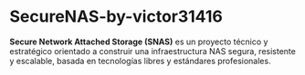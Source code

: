 # SecureNAS-by-victor31416
**Secure Network Attached Storage (SNAS)** es un proyecto técnico y estratégico orientado a construir una infraestructura NAS segura, resistente y escalable, basada en tecnologías libres y estándares profesionales.
